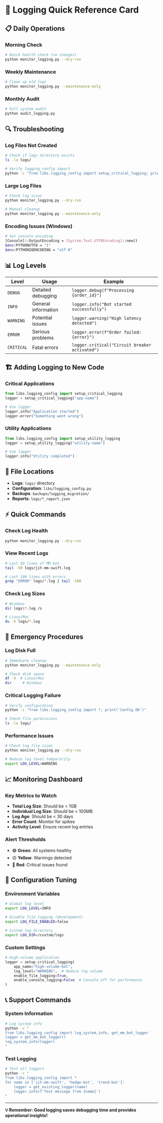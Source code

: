 # 🚀 Logging Quick Reference Card

## 📋 **Daily Operations**

### **Morning Check**
```bash
# Quick health check (no changes)
python monitor_logging.py --dry-run
```

### **Weekly Maintenance**
```bash
# Clean up old logs
python monitor_logging.py --maintenance-only
```

### **Monthly Audit**
```bash
# Full system audit
python audit_logging.py
```

## 🔍 **Troubleshooting**

### **Log Files Not Created**
```bash
# Check if logs directory exists
ls -la logs/

# Verify logging_config import
python -c "from libs.logging_config import setup_critical_logging; print('OK')"
```

### **Large Log Files**
```bash
# Check log sizes
python monitor_logging.py --dry-run

# Manual cleanup
python monitor_logging.py --maintenance-only
```

### **Encoding Issues (Windows)**
```bash
# Set console encoding
[Console]::OutputEncoding = [System.Text.UTF8Encoding]::new()
$env:PYTHONUTF8 = "1"
$env:PYTHONIOENCODING = "utf-8"
```

## 📊 **Log Levels**

| Level | Usage | Example |
|-------|-------|---------|
| `DEBUG` | Detailed debugging | `logger.debug(f"Processing {order_id}")` |
| `INFO` | General information | `logger.info("Bot started successfully")` |
| `WARNING` | Potential issues | `logger.warning("High latency detected")` |
| `ERROR` | Serious problems | `logger.error(f"Order failed: {error}")` |
| `CRITICAL` | Fatal errors | `logger.critical("Circuit breaker activated")` |

## 🏗️ **Adding Logging to New Code**

### **Critical Applications**
```python
from libs.logging_config import setup_critical_logging
logger = setup_critical_logging("app-name")

# Use logger
logger.info("Application started")
logger.error("Something went wrong")
```

### **Utility Applications**
```python
from libs.logging_config import setup_utility_logging
logger = setup_utility_logging("utility-name")

# Use logger
logger.info("Utility completed")
```

## 📁 **File Locations**

- **Logs**: `logs/` directory
- **Configuration**: `libs/logging_config.py`
- **Backups**: `backups/logging_migration/`
- **Reports**: `logs/*_report.json`

## ⚡ **Quick Commands**

### **Check Log Health**
```bash
python monitor_logging.py --dry-run
```

### **View Recent Logs**
```bash
# Last 50 lines of MM bot
tail -50 logs/jit-mm-swift.log

# Last 100 lines with errors
grep "ERROR" logs/*.log | tail -100
```

### **Check Log Sizes**
```bash
# Windows
dir logs\*.log /s

# Linux/Mac
du -h logs/*.log
```

## 🚨 **Emergency Procedures**

### **Log Disk Full**
```bash
# Immediate cleanup
python monitor_logging.py --maintenance-only

# Check disk space
df -h  # Linux/Mac
dir     # Windows
```

### **Critical Logging Failure**
```bash
# Verify configuration
python -c "from libs.logging_config import *; print('Config OK')"

# Check file permissions
ls -la logs/
```

### **Performance Issues**
```bash
# Check log file sizes
python monitor_logging.py --dry-run

# Reduce log level temporarily
export LOG_LEVEL=WARNING
```

## 📈 **Monitoring Dashboard**

### **Key Metrics to Watch**
- **Total Log Size**: Should be < 1GB
- **Individual Log Size**: Should be < 100MB
- **Log Age**: Should be < 30 days
- **Error Count**: Monitor for spikes
- **Activity Level**: Ensure recent log entries

### **Alert Thresholds**
- 🟢 **Green**: All systems healthy
- 🟡 **Yellow**: Warnings detected
- 🔴 **Red**: Critical issues found

## 🔧 **Configuration Tuning**

### **Environment Variables**
```bash
# Global log level
export LOG_LEVEL=INFO

# Disable file logging (development)
export LOG_FILE_ENABLED=false

# Custom log directory
export LOG_DIR=/custom/logs
```

### **Custom Settings**
```python
# High-volume application
logger = setup_critical_logging(
    app_name="high-volume-bot",
    log_level="WARNING",  # Reduce log volume
    enable_file_logging=True,
    enable_console_logging=False  # Console off for performance
)
```

## 📞 **Support Commands**

### **System Information**
```bash
# Log system info
python -c "
from libs.logging_config import log_system_info, get_mm_bot_logger
logger = get_mm_bot_logger()
log_system_info(logger)
"
```

### **Test Logging**
```bash
# Test all loggers
python -c "
from libs.logging_config import *
for name in ['jit-mm-swift', 'hedge-bot', 'trend-bot']:
    logger = get_existing_logger(name)
    logger.info(f'Test message from {name}')
"
```

---

**💡 Remember: Good logging saves debugging time and provides operational insights!**

